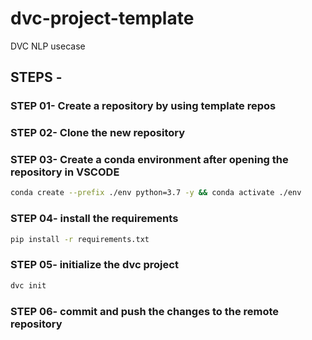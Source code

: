 # dvc-project-template
DVC NLP usecase

## STEPS -

### STEP 01- Create a repository by using template repos

### STEP 02- Clone the new repository

### STEP 03- Create a conda environment after opening the repository in VSCODE

```bash
conda create --prefix ./env python=3.7 -y && conda activate ./env
```

### STEP 04- install the requirements
```bash
pip install -r requirements.txt
```

### STEP 05- initialize the dvc project
```bash
dvc init
```

### STEP 06- commit and push the changes to the remote repository